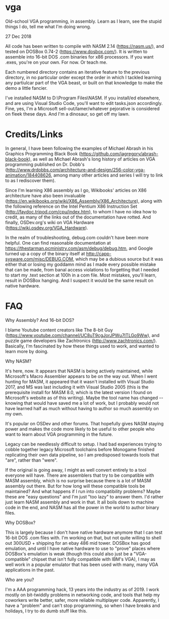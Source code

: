 # vga

Old-school VGA programming, in assembly. Learn as I learn, see the stupid things I do, tell me what I'm doing wrong.

27 Dec 2018

All code has been written to compile with NASM 2.14 (https://nasm.us/), and tested on DOSBox 0.74-2 (https://www.dosbox.com/). It is written to assemble into 16-bit DOS .com binaries for x86 processors. If you want .exes, you're on your own. For now. Or teach me.

Each numbered directory contains an iterative feature to the previous directory, in no particular order except the order in which I tackled learning any partiulcar part of the VGA beast, or built on that knowledge to make the demo a little fancier.

I've installed NASM to D:\Program Files\NASM. If you install/ed elsewhere, and are using Visual Studio Code, you'll want to edit tasks.json accordingly. Fine, yes, I'm a Microsoft sell-out/lamer/whatever pejorative is considered on fleek these days. And I'm a dinosaur, so get off my lawn.

# Credits/Links

In general, I have been following the examples of Michael Abrash in his Graphics Programming Black Book (https://github.com/jagregory/abrash-black-book), as well as Michael Abrash's long history of articles on VGA programming published on Dr. Dobb's (http://www.drdobbs.com/architecture-and-design/256-color-vga-animation/184408626, among many other articles and series I will try to link to as I rediscover them).

Since I'm learning X86 assembly as I go, Wikibooks' articles on X86 architecture have also been invaluable (https://en.wikibooks.org/wiki/X86_Assembly/X86_Architecture), along with the following reference on the Intel Pentium X86 Instruction Set (http://faydoc.tripod.com/cpu/index.htm), to whom I have no idea how to credit, as many of the links out of the documentation have rotted. And finally, OSDev.org's wiki on VGA Hardware (https://wiki.osdev.org/VGA_Hardware).

In the realm of troubleshooting, debug.com couldn't have been more helpful. One can find reasonable documentation at https://thestarman.pcministry.com/asm/debug/debug.htm, and Google turned up a copy of the binary itself at http://capp-sysware.com/misc/DEBUG.COM, which may be a dubious source but it was either that or losing my goddamn mind as I made every possible mistake that can be made, from banal access violations to forgetting that I needed to start my .text section at 100h in a com file. Most mistakes, you'll learn, result in DOSBox hanging. And I suspect it would be the same result on native hardware.

# FAQ

Why Assembly? And 16-bit DOS?

I blame Youtube content creators like The 8-bit Guy (https://www.youtube.com/channel/UC8uT9cgJorJPWu7ITLGo9Ww), and puzzle game developers like Zachtronics (http://www.zachtronics.com/). Basically, I'm fascinated by how these things used to work, and wanted to learn more by doing.

Why NASM?

It's here, now. It appears that NASM is being actively maintained, while Microsoft's Macro Assembler appears to be on the way out. When I went hunting for MASM, it appeared that it wasn't installed with Visual Studio 2017, and MS was last including it with Visual Studio 2005 (this is the prerequisite install for MASM 8.0, which is the latest version I found on Microsoft's website as of this writing). Maybe the tool name has changed -- knowing that would have saved me a lot of work, but I probably would not have learned half as much without having to author so much assembly on my own.

It's popular on OSDev and other forums. That hopefully gives NASM staying power and makes the code more likely to be useful to other people who want to learn about VGA programming in the future.

Legacy can be needlessly difficult to setup. I had bad experiences trying to cobble together legacy Microsoft toolchains before Monogame finished replicating their own data pipeline, so I am predisposed towards tools that "are", rather than "were".

If the original is going away, I might as well convert entirely to a tool everyone will have. There are assemblers that try to be compatible with MASM assembly, which is no surprise because there is a lot of MASM assembly out there. But for how long will these compatible tools be maintained? And what happens if I run into compatibility problems? Maybe these are "easy questions" and I'm just "too lazy" to answer them. I'd rather just learn NASM assembly and work in that. It all boils down to machine code in the end, and NASM has all the power in the world to author binary files.

Why DOSBox?

This is largely because I don't have native hardware anymore that I can test 16-bit DOS .com files with. I'm working on that, but not quite willing to shell out 300USD + shipping for an ebay 486 mid tower. DOSBox has good emulation, and until I have native hardware to use to "prove" places where DOSBox's emulation is weak (though this could also just be a "VGA-compatible" chipset that isn't fully compatible with IBM's VGA), I may as well work in a popular emulator that has been used with many, many VGA applications in the past.

Who are you?

I'm a AAA programming hack, 13 years into the industry as of 2019. I work mostly on bit-twiddly problems in networking code, and tools that help my coworkers write better, safer, more reliable multiplayer code. Apparently, I have a "problem" and can't stop programming, so when I have breaks and holidays, I try to do dumb stuff like this.